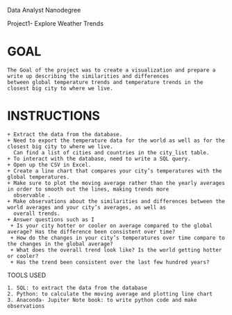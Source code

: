 Data Analyst Nanodegree 

Project1- Explore Weather Trends 


# GOAL
    The Goal of the project was to create a visualization and prepare a write up describing the similarities and differences 
    between global temperature trends and temperature trends in the closest big city to where we live.

# INSTRUCTIONS
    + Extract the data from the database.
    + Need to export the temperature data for the world as well as for the closest big city to where we live.
      Can find a list of cities and countries in the city_list table.
    + To interact with the database, need to write a SQL query.
    + Open up the CSV in Excel.
    + Create a line chart that compares your city’s temperatures with the global temperatures.
    + Make sure to plot the moving average rather than the yearly averages in order to smooth out the lines, making trends more       
      observable .
    + Make observations about the similarities and differences between the world averages and your city’s averages, as well as   
      overall trends.
    + Answer questions such as I
     + Is your city hotter or cooler on average compared to the global average? Has the difference been consistent over time?
     + How do the changes in your city’s temperatures over time compare to the changes in the global average?
     + What does the overall trend look like? Is the world getting hotter or cooler? 
     + Has the trend been consistent over the last few hundred years?

TOOLS USED 
 
    1. SQL: to extract the data from the database
    2. Python: to calculate the moving average and plotting line chart 
    3. Anaconda- Jupiter Note book: to write python code and make observations 
